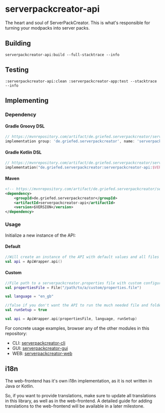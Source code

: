 # serverpackcreator-api

The heart and soul of ServerPackCreator. This is what's responsible for turning your modpacks into server packs.

## Building

`serverpackcreator-api:build --full-stacktrace --info`

## Testing

`:serverpackcreator-api:clean :serverpackcreator-app:test --stacktrace --info`

## Implementing

### Dependency

#### Gradle Groovy DSL

```groovy
// https://mvnrepository.com/artifact/de.griefed.serverpackcreator/serverpackcreator-api
implementation group: 'de.griefed.serverpackcreator', name: 'serverpackcreator-api', version: '$VERSION'
```

#### Gradle Kotlin DSL

```kotlin
// https://mvnrepository.com/artifact/de.griefed.serverpackcreator/serverpackcreator-api
implementation("de.griefed.serverpackcreator:serverpackcreator-api:$VERSION")
```

#### Maven

```xml
<!-- https://mvnrepository.com/artifact/de.griefed.serverpackcreator/serverpackcreator-api -->
<dependency>
    <groupId>de.griefed.serverpackcreator</groupId>
    <artifactId>serverpackcreator-api</artifactId>
    <version>$VERSION</version>
</dependency>
```

### Usage

Initialize a new instance of the API:

#### Default

```kotlin
//Will create an instance of the API with default values and all files and folders residing in the users home-directory.
val api = ApiWrapper.api() 
```

#### Custom

```kotlin
//File path to a serverpackcreator.properties file with custom configurations
val propertiesFile = File("/path/to/a/custom/properties.file") 

val language = "en_gb"

//false if you don't want the API to run the much needed file and folder setups
val runSetup = true

val api = ApiWrapper.api(propertiesFile, language, runSetup)
```

For concrete usage examples, browser any of the other modules in this repository:

- CLI: [serverpackcreator-cli](../serverpackcreator-cli)
- GUI: [serverpackcreator-gui](../serverpackcreator-gui)
- WEB: [serverpackcreator-web](../serverpackcreator-web)

## i18n

The web-frontend has it's own i18n implementation, as it is not written in Java or Kotlin.

So, if you want to provide translations, make sure to update all translations in this library, as well as in the
web-frontend. A detailed guide for adding translations to the web-frontend will be available in a later milestone.
